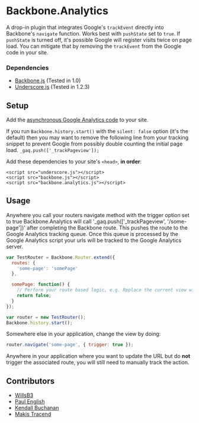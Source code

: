 # Backbone.Analytics

A drop-in plugin that integrates Google's `trackEvent` directly into Backbone's `navigate` function. Works best with `pushState` set to `true`. If `pushState` is turned off, it's possible Google will register visits twice on page load. You can mitigate that by removing the `trackEvent` from the Google code in your site.

### Dependencies

* [Backbone.js](http://documentcloud.github.com/backbone/) (Tested in 1.0)
* [Underscore.js](http://documentcloud.github.com/underscore/) (Tested in 1.2.3)

## Setup

Add the [asynchronous Google Analytics code](http://code.google.com/apis/analytics/docs/tracking/asyncTracking.html) to your site.

If you run `Backbone.history.start()` with the `silent: false` option (it's the default) then you may want to remove the following line from your tracking snippet to prevent Google from possibly double counting the initial page load.
`_gaq.push(['_trackPageview']);`

Add these dependencies to your site's `<head>`, **in order**:

```
<script src="underscore.js"></script>
<script src="backbone.js"></script>
<script src="backbone.analytics.js"></script>
```

## Usage
Anywhere you call your routers navigate method with the trigger option set to true Backbone.Analytics will call '_gaq.push(['_trackPageview', '/some-page'])' after completing the Backbone route. This pushes the route to the Google Analytics tracking queue. Once this queue is processed by the Google Analytics script your urls will be tracked to the Google Analytics server.

```javascript
var TestRouter = Backbone.Router.extend({
  routes: {
    'some-page': 'somePage'
  },

  somePage: function() {
    // Perform your route based logic, e.g. Replace the current view with a different one.
    return false;
  }
});

var router = new TestRouter();
Backbone.history.start();
```

Somewhere else in your application, change the view by doing:
```javascript
router.navigate('some-page', { trigger: true });
```

Anywhere in your application where you want to update the URL but do **not** trigger the associated route, you will still need to manually track the action.

## Contributors

* [WillsB3](https://github.com/WillsB3)
* [Paul English](https://github.com/nrub)
* [Kendall Buchanan](https://github.com/kendagriff)
* [Makis Tracend](https://github.com/tracend)

